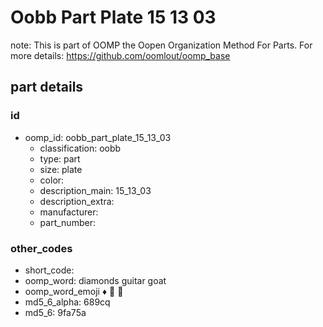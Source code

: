 # Oobb Part Plate 15 13 03  

note: This is part of OOMP the Oopen Organization Method For Parts. For more details: https://github.com/oomlout/oomp_base

##  part details





### id
* oomp_id: oobb_part_plate_15_13_03
  * classification: oobb
  * type: part
  * size: plate
  * color: 
  * description_main: 15_13_03
  * description_extra: 
  * manufacturer: 
  * part_number: 

### other_codes
* short_code: 
* oomp_word: diamonds guitar goat
* oomp_word_emoji :diamonds: :guitar: :goat:
* md5_6_alpha: 689cq
* md5_6: 9fa75a